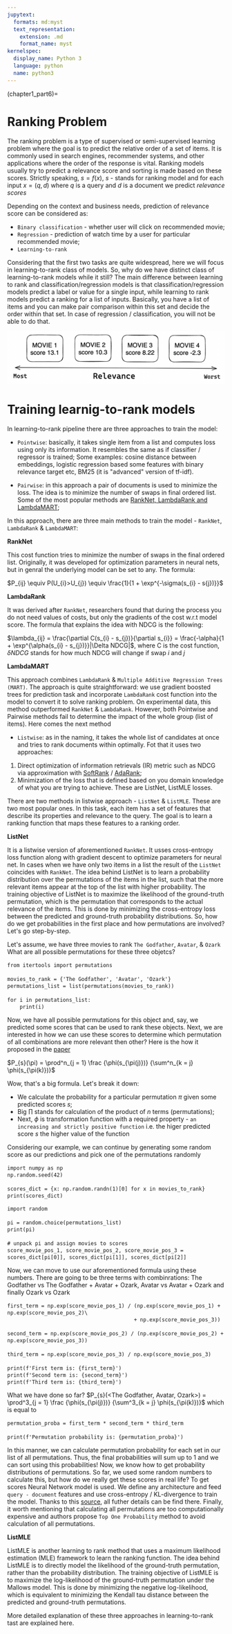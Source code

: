 ```yaml
---
jupytext:
  formats: md:myst
  text_representation:
    extension: .md
    format_name: myst
kernelspec:
  display_name: Python 3
  language: python
  name: python3
---
```


(chapter1_part6)=

# Ranking Problem
The ranking problem is a type of supervised or semi-supervised learning problem where the goal
is to predict the relative order of a set of items. It is commonly used in search engines,
recommender systems, and other applications where the order of the response is vital. Ranking
models usually try to predict a relevance score and sorting is made based on these scores.
Strictly speaking, $s = f(x)$, $s$ - stands for ranking model and for each
input $x = (q, d)$ where $q$ is a query and $d$ is a document we predict *relevance scores*

Depending on the context and business needs, prediction of relevance score can be considered as:
- `Binary classification` - whether user will click on recommended movie;
- `Regression` - prediction of watch time by a user for particular recommended movie;
- `Learning-to-rank`

Considering that the first two tasks are quite widespread, here we will focus in learning-to-rank
class of models. So, why do we have distinct class of learning-to-rank models while it still?
The main difference between learning to rank and classification/regression models is that
classification/regression models predict a label or value for a single input,
while learning to rank models predict a ranking for a list of inputs. Basically, you have a
list of items and you can make pair comparison within this set and decide the order within that
set. In case of regression / classification, you will not be able to do that.

![](img/ranking_example_1.png)

# Training learnig-to-rank models
In learning-to-rank pipeline there are three approaches to train the model:
- `Pointwise`: basically, it takes single item from a list and computes loss using
only its information. It resembles the same as if classifier / regressor is trained;
Some examples: cosine distance between embeddings, logistic regression based some 
features with binary relevance target etc, BM25 (it is "advanced" version of tf-idf).

- `Pairwise`: in this approach a pair of documents is used to minimize the loss.
The idea is to minimize the number of swaps in final ordered list. Some of the most
popular methods are [RankNet, LambdaRank and LambdaMART](https://www.microsoft.com/en-us/research/wp-content/uploads/2016/02/MSR-TR-2010-82.pdf);

In this approach, there are three main methods to train the model - `RankNet`, `LambdaRank` & `LambdaMART`:

**RankNet**

This cost function tries to minimize the number of swaps in the final ordered list. Originally,
it was developed for optimization parameters in neural nets, but in genral the underlying model
can be set to any. The formula:

$P_{ij} \equiv P(U_{i}>U_{j}) \equiv \frac{1}{1 + \exp^{-\sigma(s_{i} - s{j})}}$

**LambdaRank**

It was derived after `RankNet`, researchers found that during the process you do not need values of costs,
but only the gradients of the cost w.r.t model score. The formula that explains the idea 
with NDCG is the following:

$\lambda_{ij} = \frac{\partial C(s_{i} - s_{j})}{\partial s_{i}} = \frac{-\alpha}{1 + \exp^{\alpha(s_{i} - s_{j})}}|\Delta NDCG|$,
where C is the cost function, $\delta NDCG$ stands for how much NDCG will change if swap *i* and *j*

**LambdaMART**

This approach combines `LambdaRank` &  `Multiple Additive Regression Trees (MART)`. The approach is
quite straightforward: we use gradient boosted trees for prediction task and incorporate `LambdaRank`
cost function into the model to convert it to solve ranking problem. On experimental data, this
method outperformed `RankNet` & `LambdaRank`. However, both Pointwise and Pairwise methods
fail to determine the impact of the whole group (list of items). Here comes the next method

- `Listwise`: as in the naming, it takes the whole list of candidates at once and tries to rank
documents within optimally. Fot that it uses two approaches:
1. Direct optimization of information retrievals (IR) metric such as NDCG via approximation
with [SoftRank](https://www.microsoft.com/en-us/research/wp-content/uploads/2016/02/SoftRankWsdm08Submitted.pdf) / [AdaRank](https://www.semanticscholar.org/paper/AdaRank%3A-a-boosting-algorithm-for-information-Xu-Li/a489d95fb930401c1f4b7d92bb139d271d49abbf);
2. Minimization of the loss that is defined based on you domain knowledge of what you are trying to achieve.
These are ListNet, ListMLE losses.


There are two methods in listwise approach - `ListNet` & `ListMLE`. These are two most popular ones.
In this task, each item has a set of features that describe its properties and relevance to the query.
The goal is to learn a ranking function that maps these features to a ranking order.

**ListNet**

It is a listwise version of aforementioned `RankNet`. It usses cross-entropy loss function along
with gradient descent to optimize parameters for neural net. In cases when we have only two items
in a list the result of the `ListNet` coincides with `RankNet`. The idea behind ListNet is to learn
a probability distribution over the permutations of the items in the list, such that the more
relevant items appear at the top of the list with higher probability. The training objective 
of ListNet is to maximize the likelihood of the ground-truth permutation, which is the permutation
that corresponds to the actual relevance of the items. This is done by minimizing the cross-entropy
loss between the predicted and ground-truth probability distributions.
So, how do we get probabilities in the first place and how permutations are involved? Let's go step-by-step.

Let's assume, we have three movies to rank `The Godfather`, `Avatar`, & `Ozark`
What are all possible permutations for these three objetcs?

```{code-cell} ipython3
from itertools import permutations

movies_to_rank = {'The Godfather', 'Avatar', 'Ozark'}
permutations_list = list(permutations(movies_to_rank))

for i in permutations_list:
    print(i)
```
Now, we have all possible permutations for this object and, say, we predicted some scores that can be
used to rank these objects. Next, we are interested in how we can use these scores to determine
which permutation of all combinations are more relevant then other? Here is the how it proposed in the
[paper](http://times.cs.uiuc.edu/course/598f14/l2r.pdf)

$P_{s}(\pi) = \prod^n_{j = 1} \frac {\phi(s_{\pi(j)})} {\sum^n_{k = j} \phi(s_{\pi(k)})}$

Wow, that's a big formula. Let's break it down:
- We calculate the probability for a particular permutation $\pi$ given some predicted scores $s$;
- Big $\prod$ stands for calculation of the product of $n$ terms (permutations);
- Next, $\phi$ is transformation function with a required property - `an increasing and strictly positive function`
i.e. the higer predicted score $s$ the higher value of the function

Considering our example, we can continue by generating some random score as our predictions and pick one
of the permutations randomly

```{code-cell} ipython3
import numpy as np
np.random.seed(42)

scores_dict = {x: np.random.randn(1)[0] for x in movies_to_rank}  
print(scores_dict)
```

```{code-cell} ipython3
import random

pi = random.choice(permutations_list)
print(pi)

# unpack pi and assign movies to scores
score_movie_pos_1, score_movie_pos_2, score_movie_pos_3 = scores_dict[pi[0]], scores_dict[pi[1]], scores_dict[pi[2]]
```
Now, we can move to use our aforementioned formula using these numbers. There are going to be three
terms with combinrations: The Godfather vs The Godfather  + Avatar + Ozark, Avatar vs Avatar + Ozark
and finally Ozark vs Ozark

```{code-cell} ipython3
first_term = np.exp(score_movie_pos_1) / (np.exp(score_movie_pos_1) + np.exp(score_movie_pos_2)\
                                         + np.exp(score_movie_pos_3))

second_term = np.exp(score_movie_pos_2) / (np.exp(score_movie_pos_2) + np.exp(score_movie_pos_3))

third_term = np.exp(score_movie_pos_3) / np.exp(score_movie_pos_3)

print(f'First term is: {first_term}')
print(f'Second term is: {second_term}')
print(f'Third term is: {third_term}')
```
What we have done so far? $P_{s}(<The Godfather, Avatar, Ozark>) = \prod^3_{j = 1} \frac {\phi(s_{\pi(j)})} {\sum^3_{k = j} \phi(s_{\pi(k)})}$ which is equal to

```{code-cell} ipython3
permutation_proba = first_term * second_term * third_term

print(f'Permutation probability is: {permutation_proba}')
```
In this manner, we can calculate permutation probability for each set in our list of all permutations.
Thus, the final probabilities will sum up to 1 and we can sort using this probabilities! Now,
we know how to get probability distributions of permutations. So far, we used some random numbers
to calculate this, but how do we really get these scores in real life? To get scores
Neural Network model is used. We define any architecture and feed `query - document` features
and use cross-entropy / KL-divergence to train the model. Thanks to this [source](https://embracingtherandom.com/machine-learning/tensorflow/ranking/deep-learning/learning-to-rank-part-2/), all futher details can be find there.
Finally, it worth mentioning that calculating all permutations are too computationally expensive
and authors propose `Top One Probability` method to avoid calculation of all permutations.


**ListMLE**

ListMLE is another learning to rank method that uses a maximum likelihood estimation (MLE)
framework to learn the ranking function. The idea behind ListMLE is to directly model the
likelihood of the ground-truth permutation, rather than the probability distribution.
The training objective of ListMLE is to maximize the log-likelihood of the ground-truth
permutation under the Mallows model. This is done by minimizing the negative log-likelihood,
which is equivalent to minimizing the Kendall tau distance between the predicted
and ground-truth permutations. 

More detailed explanation of these three approaches in learning-to-rank tast are explained
here.
